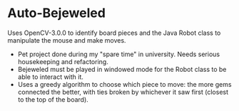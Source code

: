 # Auto-Bejeweled
Uses OpenCV-3.0.0 to identify board pieces and the Java Robot class to manipulate the mouse and make moves.

- Pet project done during my "spare time" in university. Needs serious housekeeping and refactoring.
- Bejeweled must be played in windowed mode for the Robot class to be able to interact with it.
- Uses a greedy algorithm to choose which piece to move: the more gems connected the better, with ties
  broken by whichever it saw first (closest to the top of the board).

